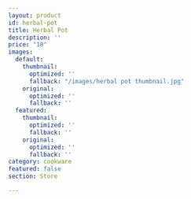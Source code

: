 ```yaml
---
layout: product
id: herbal-pot
title: Herbal Pot
description: ''
price: "18"
images:
  default:
    thumbnail:
      optimized: ''
      fallback: "/images/herbal pot thumbnail.jpg"
    original:
      optimized: ''
      fallback: ''
  featured:
    thumbnail:
      optimized: ''
      fallback: ''
    original:
      optimized: ''
      fallback: ''
category: cookware
featured: false
section: Store

---
```

